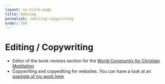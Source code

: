 ```yaml
---
layout: no-title-page
title: Editing
permalink: /editing-copywriting
order: 250
---
```


# Editing / Copywriting

- Editor of the book reviews section for the [World Community for Christian Meditation](https://wccm.org/category/book-reviews/)
- Copywriting and copyediting for websites. You can have a look at an [example of my work here](https://www.simonaliska.com/)
